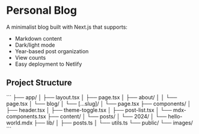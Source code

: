 # Personal Blog

A minimalist blog built with Next.js that supports:
- Markdown content
- Dark/light mode
- Year-based post organization
- View counts
- Easy deployment to Netlify

## Project Structure

\```
├── app/
│   ├── layout.tsx
│   ├── page.tsx
│   ├── about/
│   │   └── page.tsx
│   └── blog/
│       └── [...slug]/
│           └── page.tsx
├── components/
│   ├── header.tsx
│   ├── theme-toggle.tsx
│   ├── post-list.tsx
│   └── mdx-components.tsx
├── content/
│   └── posts/
│       └── 2024/
│           └── hello-world.mdx
├── lib/
│   ├── posts.ts
│   └── utils.ts
└── public/
    └── images/
\```

